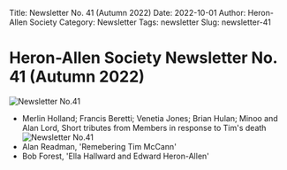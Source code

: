 Title: Newsletter No. 41 (Autumn 2022)
Date: 2022-10-01
Author: Heron-Allen Society
Category: Newsletter
Tags: newsletter
Slug: newsletter-41

# Heron-Allen Society Newsletter No. 41 (Autumn 2022)

![Newsletter No.41](/images/newsletters/newsl41.jpg)

- Merlin Holland; Francis Beretti; Venetia Jones; Brian Hulan; Minoo and Alan Lord, Short tributes from Members in response to Tim's death
![Newsletter No.41](/images/newsletters/Newsl41.JPG)
- Alan Readman, 'Remebering Tim McCann'
- Bob Forest, 'Ella Hallward and Edward Heron-Allen'